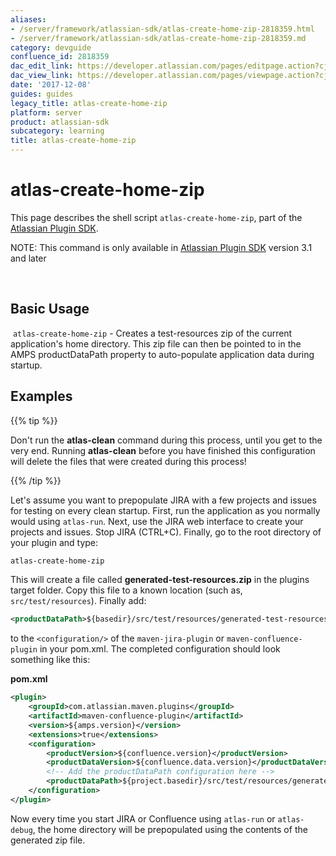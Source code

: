 ```yaml
---
aliases:
- /server/framework/atlassian-sdk/atlas-create-home-zip-2818359.html
- /server/framework/atlassian-sdk/atlas-create-home-zip-2818359.md
category: devguide
confluence_id: 2818359
dac_edit_link: https://developer.atlassian.com/pages/editpage.action?cjm=wozere&pageId=2818359
dac_view_link: https://developer.atlassian.com/pages/viewpage.action?cjm=wozere&pageId=2818359
date: '2017-12-08'
guides: guides
legacy_title: atlas-create-home-zip
platform: server
product: atlassian-sdk
subcategory: learning
title: atlas-create-home-zip
---
```

# atlas-create-home-zip

This page describes the shell script `atlas-create-home-zip`, part of the [Atlassian Plugin SDK](/server/framework/atlassian-sdk/working-with-the-sdk).

NOTE: This command is only available in [Atlassian Plugin SDK](/server/framework/atlassian-sdk/working-with-the-sdk) version 3.1 and later

 

## Basic Usage

 `atlas-create-home-zip` - Creates a test-resources zip of the current application's home directory. This zip file can then be pointed to in the AMPS productDataPath property to auto-populate application data during startup.

## Examples

{{% tip %}}

Don't run the **atlas-clean** command during this process, until you get to the very end. Running **atlas-clean** before you have finished this configuration will delete the files that were created during this process!

{{% /tip %}}

Let's assume you want to prepopulate JIRA with a few projects and issues for testing on every clean startup. First, run the application as you normally would using `atlas-run`. Next, use the JIRA web interface to create your projects and issues. Stop JIRA (CTRL+C). Finally, go to the root directory of your plugin and type:

``` bash
atlas-create-home-zip
```

This will create a file called **generated-test-resources.zip** in the plugins target folder. Copy this file to a known location (such as, `src/test/resources`). Finally add:

``` xml
<productDataPath>${basedir}/src/test/resources/generated-test-resources.zip</productDataPath>
```

to the `<configuration/>` of the `maven-jira-plugin` or `maven-confluence-plugin` in your pom.xml. The completed configuration should look something like this:

**pom.xml**

``` xml
<plugin>
    <groupId>com.atlassian.maven.plugins</groupId>
    <artifactId>maven-confluence-plugin</artifactId>
    <version>${amps.version}</version>
    <extensions>true</extensions>
    <configuration>
        <productVersion>${confluence.version}</productVersion>
        <productDataVersion>${confluence.data.version}</productDataVersion>
        <!-- Add the productDataPath configuration here -->
        <productDataPath>${project.basedir}/src/test/resources/generated-test-resources.zip</productDataPath>
    </configuration>
</plugin>
```

Now every time you start JIRA or Confluence using `atlas-run` or `atlas-debug`, the home directory will be prepopulated using the contents of the generated zip file.




















































































































































































































































